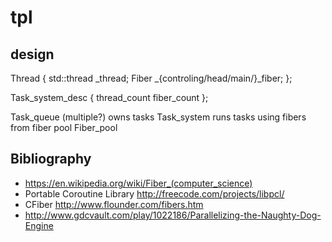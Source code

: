 # tpl

## design
Thread {
	std::thread _thread;
	Fiber _{controling/head/main/}_fiber;
};

Task_system_desc {
	thread_count
	fiber_count
};

Task_queue (multiple?) owns tasks
Task_system runs tasks using fibers from fiber pool
Fiber_pool


## Bibliography
- https://en.wikipedia.org/wiki/Fiber_(computer_science)
- Portable Coroutine Library http://freecode.com/projects/libpcl/
- CFiber http://www.flounder.com/fibers.htm
- http://www.gdcvault.com/play/1022186/Parallelizing-the-Naughty-Dog-Engine
